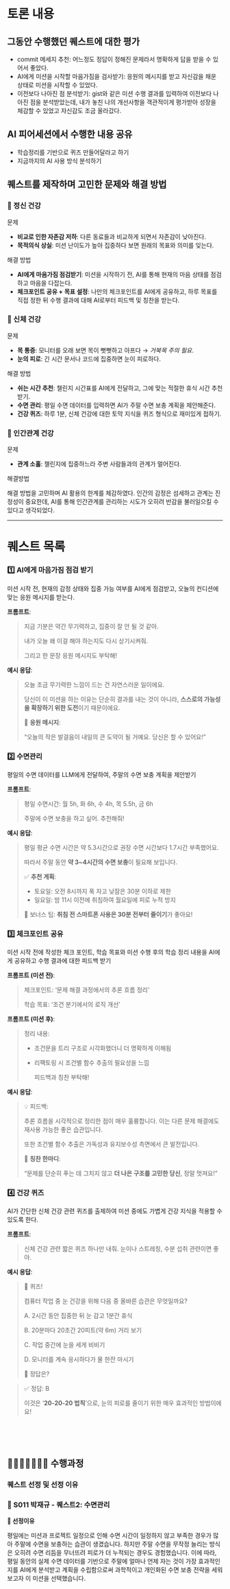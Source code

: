# 토론 내용

## 그동안 수행했던 퀘스트에 대한 평가

- commit 메세지 추천: 어느정도 정답이 정해진 문제라서 명확하게 답을 받을 수 있어서 좋았다.
- AI에게 미션을 시작할 마음가짐을 검사받기: 응원의 메시지를 받고 자신감을 채운 상태로 미션을 시작할 수 있었다.
- 이전보다 나아진 점 분석받기: gist와 같은 미션 수행 결과를 입력하여 이전보다 나아진 점을 분석받았는데, 내가 놓친 나의 개선사항을 객관적이게 평가받아 성장을 체감할 수 있었고 자신감도 조금 올라갔다.

## AI 피어세션에서 수행한 내용 공유

- 학습정리를 기반으로 퀴즈 만들어달라고 하기
- 지금까지의 AI 사용 방식 분석하기

## 퀘스트를 제작하며 고민한 문제와 해결 방법

### 🧠 정신 건강

문제

- **비교로 인한 자존감 저하**: 다른 동료들과 비교하게 되면서 자존감이 낮아진다.
- **목적의식 상실**: 미션 난이도가 높아 집중하다 보면 원래의 목표와 의미를 잊는다.

해결 방법

- **AI에게 마음가짐 점검받기**: 미션을 시작하기 전, AI를 통해 현재의 마음 상태를 점검하고 마음을 다잡는다.
- **체크포인트 공유 + 목표 설정**: 나만의 체크포인트를 AI에게 공유하고, 하루 목표를 직접 정한 뒤 수행 결과에 대해 AI로부터 피드백 및 칭찬을 받는다.

### 💪 신체 건강

문제

- **목 통증**: 모니터를 오래 보면 목이 뻣뻣하고 아프다 → *거북목 주의 필요*.
- **눈의 피로**: 긴 시간 문서나 코드에 집중하면 눈이 피로하다.

해결 방법

- **쉬는 시간 추천**: 챌린지 시간표를 AI에게 전달하고, 그에 맞는 적절한 휴식 시간 추천받기.
- **수면 관리**: 평일 수면 데이터를 입력하면 AI가 주말 수면 보충 계획을 제안해준다.
- **건강 퀴즈**: 하루 1분, 신체 건강에 대한 토막 지식을 퀴즈 형식으로 재미있게 접하기.

### 🤝 인간관계 건강

문제

- **관계 소홀**: 챌린지에 집중하느라 주변 사람들과의 관계가 멀어진다.

해결방법

해결 방법을 고민하며 AI 활용의 한계를 체감하였다. 인간의 감정은 섬세하고 관계는 진정성이 중요한데, AI를 통해 인간관계를 관리하는 시도가 오히려 반감을 불러일으킬 수 있다고 생각되었다.

---

# 퀘스트 목록

### 1️⃣ AI에게 마음가짐 점검 받기

미션 시작 전, 현재의 감정 상태와 집중 가능 여부를 AI에게 점검받고, 오늘의 컨디션에 맞는 응원 메시지를 받는다.

**프롬프트**:

> 지금 기분은 약간 무기력하고, 집중이 잘 안 될 것 같아.
> 
> 
> 내가 오늘 왜 이걸 해야 하는지도 다시 상기시켜줘.
> 
> 그리고 한 문장 응원 메시지도 부탁해!
> 

**예시 응답**:

> 오늘 조금 무기력한 느낌이 드는 건 자연스러운 일이에요.
> 
> 
> 당신이 이 미션을 하는 이유는 단순히 결과를 내는 것이 아니라, **스스로의 가능성을 확장하기 위한 도전**이기 때문이에요.
> 
> 🌱 **응원 메시지**:
> 
> “오늘의 작은 발걸음이 내일의 큰 도약이 될 거예요. 당신은 할 수 있어요!”
> 

### 2️⃣ 수면관리

평일의 수면 데이터를 LLM에게 전달하여, 주말의 수면 보충 계획을 제안받기

**프롬프트**:

> 평일 수면시간: 월 5h, 화 6h, 수 4h, 목 5.5h, 금 6h
> 
> 
> 주말에 수면 보충을 하고 싶어. 추천해줘!
> 

**예시 응답**:

> 평일 평균 수면 시간은 약 5.3시간으로 권장 수면 시간보다 1.7시간 부족했어요.
> 
> 
> 따라서 주말 동안 **약 3~4시간의 수면 보충**이 필요해 보입니다.
> 
> ✅ **추천 계획**:
> 
> - 토요일: 오전 8시까지 푹 자고 낮잠은 30분 이하로 제한
> - 일요일: 밤 11시 이전에 취침하여 월요일에 피로 누적 방지
> 
> 🌙 보너스 팁: **취침 전 스마트폰 사용은 30분 전부터 줄이기**가 좋아요!
> 

### 3️⃣ 체크포인트 공유

미션 시작 전에 작성한 체크 포인트, 학습 목표와 미션 수행 후의 학습 정리 내용을 AI에게 공유하고 수행 결과에 대한 피드백 받기

**프롬프트 (미션 전)**:

> 체크포인트: ‘문제 해결 과정에서의 추론 흐름 정리’
> 
> 
> 학습 목표: ‘조건 분기에서의 로직 개선’
> 

**프롬프트 (미션 후)**:

> 정리 내용:
> 
> - 조건문을 트리 구조로 시각화했더니 더 명확하게 이해됨
> - 리팩토링 시 조건별 함수 추출의 필요성을 느낌
>     
>     피드백과 칭찬 부탁해!
>     

**예시 응답**:

> 💡 피드백:
> 
> 
> 추론 흐름을 시각적으로 정리한 점이 매우 훌륭합니다. 이는 다른 문제 해결에도 재사용 가능한 좋은 습관입니다.
> 
> 또한 조건별 함수 추출은 가독성과 유지보수성 측면에서 큰 발전입니다.
> 
> 🎉 **칭찬 한마디**:
> 
> “문제를 단순히 푸는 데 그치지 않고 **더 나은 구조를 고민한 당신**, 정말 멋져요!”
> 

### 4️⃣ 건강 퀴즈

AI가 간단한 신체 건강 관련 퀴즈를 출제하여 미션 중에도 가볍게 건강 지식을 적용할 수 있도록 한다.

**프롬프트**:

> 신체 건강 관련 짧은 퀴즈 하나만 내줘. 눈이나 스트레칭, 수분 섭취 관련이면 좋아.
> 

**예시 응답**:

> 🧠 퀴즈!
> 
> 
> 컴퓨터 작업 중 눈 건강을 위해 다음 중 올바른 습관은 무엇일까요?
> 
> A. 2시간 동안 집중한 뒤 눈 감고 1분간 휴식
> 
> B. 20분마다 20초간 20피트(약 6m) 거리 보기
> 
> C. 작업 중간에 눈을 세게 비비기
> 
> D. 모니터를 계속 응시하다가 물 한잔 마시기
> 
> 🤔 정답은?
> 

> ✅ 정답: B
> 
> 
> 이것은 ‘**20-20-20 법칙**’으로, 눈의 피로를 줄이기 위한 매우 효과적인 방법이에요!
>
<br>
<br>
<br>

## 🏃🏻‍➡️🏃🏻‍♀️‍➡️ 수행과정

### 퀘스트 선정 및 선정 이유

### 🧩 S011 박재규 - 퀘스트2: 수면관리
**🤔 선정이유**

평일에는 미션과 프로젝트 일정으로 인해 수면 시간이 일정하지 않고 부족한 경우가 많아 주말에 수면을 보충하는 습관이 생겼습니다.
하지만 주말 수면을 무작정 늘리는 방식은 오히려 수면 리듬을 무너뜨려 피로가 더 누적되는 경우도 경험했습니다.
이에 따라, 평일 동안의 실제 수면 데이터를 기반으로 주말에 얼마나 언제 자는 것이 가장 효과적인지를 AI에게 분석받고 계획을 수립함으로써 과학적이고 개인화된 수면 보충 전략을 세워보고자 이 미션을 선택했습니다.
